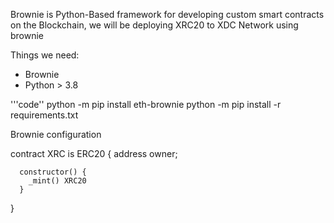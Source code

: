 Brownie is Python-Based framework for developing custom smart contracts on the Blockchain, we will be deploying XRC20 to
XDC Network using brownie

Things we need:
  - Brownie
  - Python > 3.8
  
  '''code''
  python -m pip install eth-brownie
  python -m pip install -r requirements.txt
  
  Brownie configuration
  
  contract XRC is ERC20 {
      address owner;
	  
	  constructor() {
	    _mint() XRC20
	  }
  }